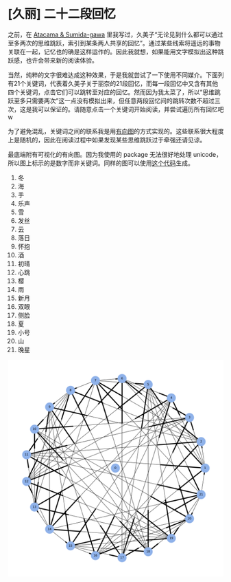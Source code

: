 # [久丽] 二十二段回忆
之前，在 [Atacama & Sumida-gawa](http://linguazi.lofter.com/post/24214c_12e4d35ef) 里我写过，久美子“无论见到什么都可以通过至多两次的思维跳跃，索引到某条两人共享的回忆”。通过某些线索将遥远的事物关联在一起，记忆也的确是这样运作的。因此我就想，如果能用文字模拟出这种跳跃感，也许会带来新的阅读体验。

当然，纯粹的文字很难达成这种效果，于是我就尝试了一下使用不同媒介。下面列有21个关键词，代表着久美子关于丽奈的21段回忆，而每一段回忆中又含有其他四个关键词，点击它们可以跳转至对应的回忆。然而因为我太菜了，所以“思维跳跃至多只需要两次”这一点没有模拟出来，但任意两段回忆间的跳转次数不超过三次，这是我可以保证的。请随意点击一个关键词开始阅读，并尝试遍历所有回忆吧w

为了避免混乱，关键词之间的联系我是用[有向图](https://en.wikipedia.org/wiki/Directed_graph)的方式实现的。这些联系很大程度上是随机的，因此在阅读过程中如果发现某些思维跳跃过于牵强还请见谅。

最底端附有可视化的有向图。因为我使用的 package 无法很好地处理 unicode，所以图上标示的是数字而非关键词。同样的图可以使用[这个代码](https://github.com/Fenrir-019/Kumirei/blob/master/Kumirei_graph.py)生成。

1. 冬
2. 海
3. 手
4. 乐声
5. 雪
6. 发丝
7. 云
8. 落日
9. 怀抱
10. 酒
11. 初晴
12. 心跳
13. 樱
14. 雨
15. 新月
16. 双眼
17. 侧脸
18. 夏
19. 小号
20. 山
21. 晚星


![alt text](https://github.com/Fenrir-019/Kumirei/blob/master/Kumirei_graph.png)
